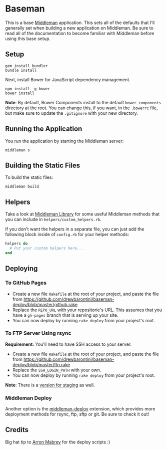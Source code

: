 Baseman
=======

This is a base [Middleman](http://middlemanapp.com/) application. This
sets all of the defaults that I'll generally set when building a new
application on Middleman. Be sure to read all of the documentation to
become familiar with Middleman before using this base setup.

Setup
-----

```shell
gem install bundler
bundle install
```

Next, install Bower for JavaScript dependency management.

```shell
npm install -g bower
bower install
```

**Note**: By default, Bower Components install to the default `bower_components` directory at the root. You can change this, if you want, in the `.bowerrc` file, but make sure to update the `.gitignore` with your new directory.

Running the Application
-----------------------

You run the application by starting the Middleman server:

```shell
middleman s
```

Building the Static Files
-------------------------

To build the static files:

```shell
middleman build
```

Helpers
-------

Take a look at [Middleman Library](http://github.com/drewbarontini/middleman-library/) for some useful Middleman methods that you can include in `helpers/custom_helpers.rb`.

If you don't want the helpers in a separate file, you can just add the following block inside of `config.rb` for your helper methods:

```ruby
helpers do
  # Put your custom helpers here...
end
```

Deploying
---------

### To GitHub Pages

- Create a new file `Rakefile` at the root of your project, and paste the file from https://github.com/drewbarontini/baseman-deploy/blob/master/github.rake
- Replace the `REPO_URL` with your repositorie's URL. This assumes that you have a `gh-pages` branch that is serving up your site.
- You can now deploy by running `rake deploy` from your project's root.

### To FTP Server Using rsync

**Requirement:** You'll need to have SSH access to your server.

- Create a new file `Rakefile` at the root of your project, and paste the file from https://github.com/drewbarontini/baseman-deploy/blob/master/ftp.rake
- Replace the `SSH_LOGIN_PATH` with your own.
- You can now deploy by running `rake deploy` from your project's root.

**Note**: There is a [version for staging](https://github.com/drewbarontini/baseman-deploy/blob/master/ftp-staging.rake) as well.

### Middleman Deploy

Another option is the [middleman-deploy](https://github.com/tvaughan/middleman-deploy) extension, which provides more deployment methods for rsync, ftp, sftp or git. Be sure to check it out!

Credits
-------

Big hat tip to [Arron Mabrey](https://github.com/arronmabrey) for the
deploy scripts :)
